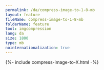 ```yaml
---
permalink: /da/compress-image-to-1-8-mb
layout: feature
fileName: compress-image-to-1-8-mb
folderName: feature
tool: imgcompression
lang: da
size: 1800
type: mb
nointernationalization: true
---
```

{%- include compress-image-to-X.html -%}       
